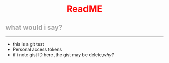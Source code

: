 <style>
.hahah{
    color:#aaa;
}
.xixixi{
    color:red;
}
</style>

<div >
<h1 align=center class="xixixi">ReadME</h1>
</div>

<div class="hahah">

## what would i say?
</div>

---

* this is a git test
* Personal access tokens
* if i note gist ID here ,the gist may be delete,*why?*
